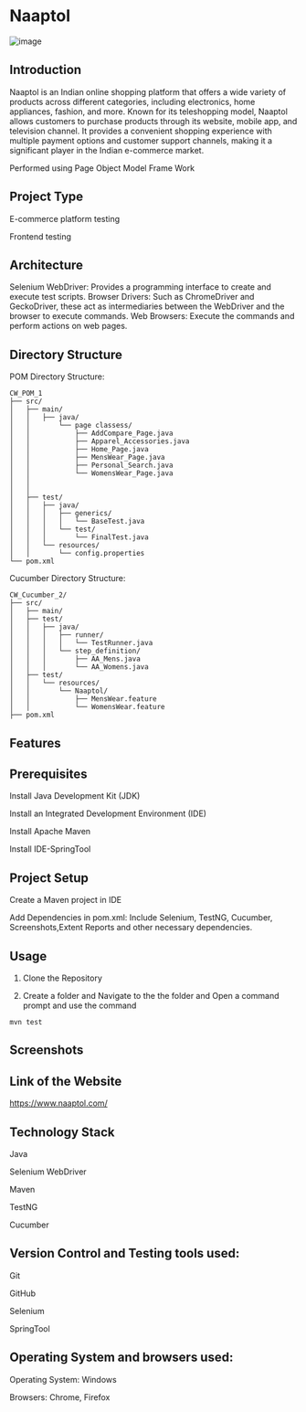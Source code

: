 # Naaptol
![image](https://github.com/user-attachments/assets/18ab4ba3-fb94-427a-b751-688a3e69f3c3)

## Introduction
Naaptol is an Indian online shopping platform that offers a wide variety of products across different categories, including electronics, home appliances, fashion, and more. Known for its teleshopping model, Naaptol allows customers to purchase products through its website, mobile app, and television channel. It provides a convenient shopping experience with multiple payment options and customer support channels, making it a significant player in the Indian e-commerce market.

Performed using Page Object Model Frame Work

## Project Type
E-commerce platform testing

Frontend testing

## Architecture
Selenium WebDriver: Provides a programming interface to create and execute test scripts. 
Browser Drivers: Such as ChromeDriver and GeckoDriver, these act as intermediaries between the WebDriver and the browser to execute commands.
Web Browsers: Execute the commands and perform actions on web pages.

## Directory Structure

POM Directory Structure:
```
CW_POM_1
├── src/
│   ├── main/
│   │   ├── java/
│   │       └── page classess/
│   │           ├── AddCompare_Page.java
│   │           ├── Apparel_Accessories.java
│   │           ├── Home_Page.java
│   │           ├── MensWear_Page.java
│   │           ├── Personal_Search.java
│   │           └── WomensWear_Page.java
│   │   
│   │       
│   ├── test/
│   │   ├── java/
│   │   │   ├── generics/
│   │   │   │   └── BaseTest.java
│   │   │   └── test/
│   │   │       └── FinalTest.java
│   │   └── resources/
│   │       └── config.properties
└── pom.xml
```

Cucumber Directory Structure:
```
CW_Cucumber_2/
├── src/
│   ├── main/     
│   ├── test/
│   │   ├── java/
│   │   │   ├── runner/
│   │   │   │   └── TestRunner.java
│   │   │   └── step_definition/
│   │   │       ├── AA_Mens.java
│   │   │       └── AA_Womens.java
│   ├── test/
│   │   └── resources/
│   │       └── Naaptol/
│   │           ├── MensWear.feature
│   │           └── WomensWear.feature
├── pom.xml

```


## Features

## Prerequisites
Install Java Development Kit (JDK)  

Install an Integrated Development Environment (IDE)  

Install Apache Maven  

Install IDE-SpringTool

## Project Setup
Create a Maven project in IDE

Add Dependencies in pom.xml: Include Selenium, TestNG, Cucumber, Screenshots,Extent Reports and other necessary dependencies.

## Usage
1. Clone the Repository
   
2. Create a folder and Navigate to the the folder and Open a command prompt and use the command
```
mvn test
```

## Screenshots

## Link of the Website
https://www.naaptol.com/

## Technology Stack
Java

Selenium WebDriver

Maven

TestNG

Cucumber

## Version Control and Testing tools used:
Git

GitHub

Selenium

SpringTool

## Operating System and browsers used:
Operating System: Windows

Browsers: Chrome, Firefox








